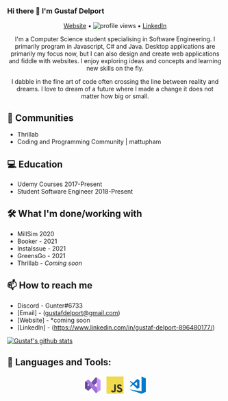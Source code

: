 ### Hi there 👋 I'm Gustaf Delport

<p align="center">
  <a href="https://careerday.belgiumcampus.ac.za/sites/s576409/">Website</a> •
  <img src="https://gpvc.arturio.dev/GustafDelport" alt="profile views"> •  
  <a href="https://www.linkedin.com/in/gustaf-delport-896480177/">LinkedIn</a>
</p>

<p align="center">
I'm a Computer Science student specialising in Software Engineering. I primarily program in Javascript, C# and Java. Desktop applications are primarily my focus now, but I can also design and create web applications and fiddle with websites. I enjoy exploring ideas and concepts and learning new skills on the fly.
</p>
<p align="center">
I dabble in the fine art of code often crossing the line between reality and dreams. I love to dream of a future where I made a change it does not matter how big or small. 
</p>

## 👯 Communities
- Thrillab
- Coding and Programming Community | mattupham

## 💻 Education
- Udemy Courses 2017-Present
- Student Software Engineer 2018-Present

## 🛠 What I'm done/working with
- MillSim 2020
- Booker - 2021
- InstaIssue - 2021
- GreensGo - 2021
- Thrillab - *Coming soon*

## 📫 How to reach me
- Discord - Gunter#6733
- [Email] - (gustafdelport@gmail.com)
- [Website] - *coming soon
- [LinkedIn] - (https://www.linkedin.com/in/gustaf-delport-896480177/)

[![Gustaf's github stats](https://github-readme-stats.vercel.app/api?username=GustafDelport&show_icons=true&theme=dracula)](https://github.com/anuraghazra/github-readme-stats)

## 🧰 Languages and Tools:
<p align="center">
<img src="https://raw.githubusercontent.com/github/explore/80688e429a7d4ef2fca1e82350fe8e3517d3494d/topics/visual-studio/visual-studio.png" alt="visual-studio" height="40" style="vertical-align:top; margin:4px">
<img src="https://raw.githubusercontent.com/github/explore/80688e429a7d4ef2fca1e82350fe8e3517d3494d/topics/javascript/javascript.png" alt="Javascript" height="40" style="vertical-align:top; margin:4px">
<img src="https://raw.githubusercontent.com/github/explore/80688e429a7d4ef2fca1e82350fe8e3517d3494d/topics/visual-studio-code/visual-studio-code.png" alt="VS Code" height="40" style="vertical-align:top; margin:4px">
</p>
